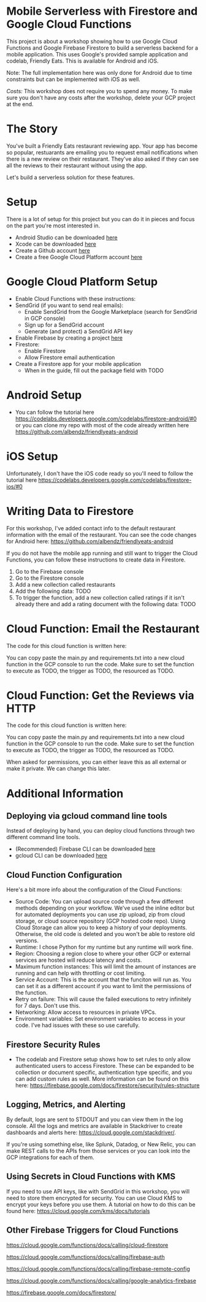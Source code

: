 # Mobile Serverless with Firestore and Google Cloud Functions

This project is about a workshop showing how to use Google Cloud Functions and Google Firebase Firestore to build a serverless backend for a mobile application. This uses Google's provided sample application and codelab, Friendly Eats. This is available for Android and iOS.

Note: The full implementation here was only done for Android due to time constraints but can be implemented with iOS as well.

*Costs:* This workshop does not require you to spend any money. To make sure you don't have any costs after the workshop, delete your GCP project at the end.

# The Story
You've built a Friendly Eats restaurant reviewing app. Your app has become so popular, restuarants are emailing you to request email notifications when there is a new review on their restaurant. They've also asked if they can see all the reviews to their restaurant without using the app.

Let's build a serverless solution for these features.

# Setup

There is a lot of setup for this project but you can do it in pieces and focus on the part you're most interested in.

* Android Studio can be downloaded [here](https://developer.android.com/studio/)
* Xcode can be downloaded [here](https://developer.apple.com/xcode/)
* Create a Github account [here](https://github.com/)
* Create a free Google Cloud Platform account [here](https://cloud.google.com/free/)

# Google Cloud Platform Setup
* Enable Cloud Functions with these instructions:
* SendGrid (if you want to send real emails):
    * Enable SendGrid from the Google Marketplace (search for SendGrid in GCP console)
    * Sign up for a SendGrid account
    * Generate (and protect) a SendGrid API key
* Enable Firebase by creating a project [here](https://console.firebase.google.com/)
* Firestore:
    * Enable Firestore
    * Allow Firestore email authentication
* Create a Firestore app for your mobile application
    * When in the guide, fill out the package field with TODO

# Android Setup

* You can follow the tutorial here https://codelabs.developers.google.com/codelabs/firestore-android/#0 or you can clone my repo with most of the code already written here https://github.com/albendz/friendlyeats-android

# iOS Setup
Unfortunately, I don't have the iOS code ready so you'll need to follow the tutorial here https://codelabs.developers.google.com/codelabs/firestore-ios/#0


# Writing Data to Firestore
For this workshop, I've added contact info to the default restaurant information with the email of the restaurant. You can see the code changes for Android here: https://github.com/albendz/friendlyeats-android

If you do not have the mobile app running and still want to trigger the Cloud Functions, you can follow these instructions to create data in Firestore.
1. Go to the Firebase console
2. Go to the Firestore console
3. Add a new collection called restaurants
4. Add the following data: TODO
5. To trigger the function, add a new collection called ratings if it isn't already there and add a rating document with the following data: TODO

# Cloud Function: Email the Restaurant
The code for this cloud function is written here:

You can copy paste the main.py and requirements.txt into a new cloud function in the GCP console to run the code. Make sure to set the function to execute as TODO, the trigger as TODO, the resourced as TODO.

# Cloud Function: Get the Reviews via HTTP
The code for this cloud function is written here:

You can copy paste the main.py and requirements.txt into a new cloud function in the GCP console to run the code. Make sure to set the function to execute as TODO, the trigger as TODO, the resourced as TODO.

When asked for permissions, you can either leave this as all external or make it private. We can change this later.

# Additional Information
## Deploying via gcloud command line tools
Instead of deploying by hand, you can deploy cloud functions through two different command line tools.
* (Recommended) Firebase CLI can be downloaded [here](https://firebase.google.com/docs/cli/)
* gcloud CLI can be downloaded [here](https://cloud.google.com/sdk/gcloud/)
## Cloud Function Configuration
Here's a bit more info about the configuration of the Cloud Functions:
* Source Code: You can upload source code through a few different methods depending on your workflow. We've used the inline editor but for automated deployments you can use zip upload, zip from cloud storage, or cloud source repository (GCP hosted code repo). Using Cloud Storage can allow you to keep a history of your deployments. Otherwise, the old code is deleted and you won't be able to restore old versions.
* Runtime: I chose Python for my runtime but any runtime will work fine.
* Region: Choosing a region close to where your other GCP or external services are hosted will reduce latency and costs.
* Maximum function instances: This will limit the amount of instances are running and can help with throttling or cost limiting.
* Service Account: This is the account that the funciton will run as. You can set it as a different account if you want to limit the permissions of the function.
* Retry on failure: This will cause the failed executions to retry infinitely for 7 days. Don't use this.
* Networking: Allow access to resources in private VPCs.
* Environment variables: Set environment variables to access in your code. I've had issues with these so use carefully.
## Firestore Security Rules
* The codelab and Firestore setup shows how to set rules to only allow authenticated users to  access Firestore. These can be expanded to be collection or document specific, authentication type specific, and you can add custom rules as well. More information can be found on this here: https://firebase.google.com/docs/firestore/security/rules-structure
## Logging, Metrics, and Alerting
By default, logs are sent to STDOUT and you can view them in the log console. All the logs and metrics are available in Stackdriver to create dashboards and alerts here: https://cloud.google.com/stackdriver/. 

If you're using something else, like Splunk, Datadog, or New Relic, you can make REST calls to the APIs from those services or you can look into the GCP integrations for each of them.

## Using Secrets in Cloud Functions with KMS
If you need to use API keys, like with SendGrid in this workshop, you will need to store them encrypted for security. You can use Cloud KMS to encrypt your keys before you use them. A tutorial on how to do this can be found here: https://cloud.google.com/kms/docs/tutorials

## Other Firebase Triggers for Cloud Functions
https://cloud.google.com/functions/docs/calling/cloud-firestore

https://cloud.google.com/functions/docs/calling/firebase-auth

https://cloud.google.com/functions/docs/calling/firebase-remote-config

https://cloud.google.com/functions/docs/calling/google-analytics-firebase

https://firebase.google.com/docs/firestore/